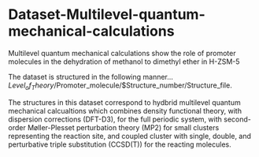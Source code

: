 # Dataset-Multilevel-quantum-mechanical-calculations
Multilevel quantum mechanical calculations show the role of promoter molecules in the dehydration of methanol to dimethyl ether in H-ZSM-5

The dataset is structured in the following manner... $Level_of_Theory/$Promoter_molecule/$Structure_number/Structure_file.

The structures in this dataset correspond to hydbrid multilevel quantum mechanical calcualtions which combines density functional theory, with dispersion corrections (DFT-D3), for the full periodic system, with second-order Møller-Plesset perturbation theory (MP2) for small clusters representing the reaction site, and coupled cluster with single, double, and perturbative triple substitution (CCSD(T)) for the reacting molecules. 
